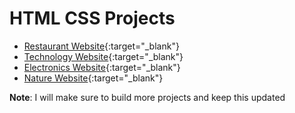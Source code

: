# HTML CSS Projects


- [Restaurant Website](https://praveenorugantitech.github.io/praveenorugantitech-html/0_Projects/praveenoruganti-restaurant-website){:target="_blank"}
- [Technology Website](https://praveenorugantitech.github.io/praveenorugantitech-html/0_Projects/praveenoruganti-technology-website){:target="_blank"}
- [Electronics Website](https://praveenorugantitech.github.io/praveenorugantitech-html/0_Projects/praveenoruganti-electronics-website){:target="_blank"}
- [Nature Website](https://praveenorugantitech.github.io/praveenorugantitech-html/0_Projects/praveenoruganti-nature-website){:target="_blank"}


**Note**: I will make sure to build more projects and keep this updated



